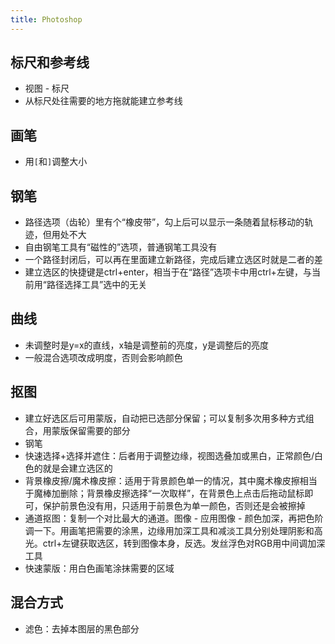 ```yaml
---
title: Photoshop
---
```


## 标尺和参考线

* 视图 - 标尺
* 从标尺处往需要的地方拖就能建立参考线

## 画笔

* 用`[`和`]`调整大小

## 钢笔

* 路径选项（齿轮）里有个“橡皮带”，勾上后可以显示一条随着鼠标移动的轨迹，但用处不大
* 自由钢笔工具有“磁性的”选项，普通钢笔工具没有
* 一个路径封闭后，可以再在里面建立新路径，完成后建立选区时就是二者的差
* 建立选区的快捷键是ctrl+enter，相当于在“路径”选项卡中用ctrl+左键，与当前用“路径选择工具”选中的无关

## 曲线

* 未调整时是y=x的直线，x轴是调整前的亮度，y是调整后的亮度
* 一般混合选项改成明度，否则会影响颜色

## 抠图

* 建立好选区后可用蒙版，自动把已选部分保留；可以复制多次用多种方式组合，用蒙版保留需要的部分
* 钢笔
* 快速选择+选择并遮住：后者用于调整边缘，视图选叠加或黑白，正常颜色/白色的就是会建立选区的
* 背景橡皮擦/魔术橡皮擦：适用于背景颜色单一的情况，其中魔术橡皮擦相当于魔棒加删除；背景橡皮擦选择“一次取样”，在背景色上点击后拖动鼠标即可，保护前景色没有用，只适用于前景色为单一颜色，否则还是会被擦掉
* 通道抠图：复制一个对比最大的通道。图像 - 应用图像 - 颜色加深，再把色阶调一下。用画笔把需要的涂黑，边缘用加深工具和减淡工具分别处理阴影和高光。ctrl+左键获取选区，转到图像本身，反选。发丝浮色对RGB用中间调加深工具
* 快速蒙版：用白色画笔涂抹需要的区域

## 混合方式

* 滤色：去掉本图层的黑色部分
